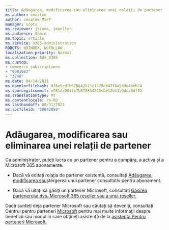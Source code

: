 ```yaml
---
title: Adăugarea, modificarea sau eliminarea unei relații de partener
ms.author: cmcatee
author: cmcatee-MSFT
manager: scotv
ms.reviewer: jkinma, jmueller
ms.audience: Admin
ms.topic: article
ms.service: o365-administration
ROBOTS: NOINDEX, NOFOLLOW
localization_priority: Normal
ms.collection: Adm_O365
ms.custom:
- commerce_subscriptions
- "9001683"
- "3748"
ms.date: 04/14/2021
ms.openlocfilehash: 0f6e5cdfb678642b11c1375db47f0a988e4beb24
ms.sourcegitcommit: e781da003fb7b878854846cbe12b13b9dca8df92
ms.translationtype: MT
ms.contentlocale: ro-RO
ms.lasthandoff: 08/31/2021
ms.locfileid: "58842850"
---
```

# <a name="add-change-or-remove-a-partner-relationship"></a>Adăugarea, modificarea sau eliminarea unei relații de partener

Ca administrator, puteți lucra cu un partener pentru a cumpăra, a activa și a Microsoft 365 abonamente. 

- Dacă vă editați relația de partener existentă, consultați [Adăugarea, modificarea sau](https://docs.microsoft.com/microsoft-365/admin/misc/add-partner)ștergerea unui partener consultativ pentru abonament.

- Dacă vă uitați să găsiți un partener Microsoft, consultați [Găsirea partenerului dvs. Microsoft 365 reseller sau a unui reseller.](https://docs.microsoft.com/microsoft-365/admin/manage/find-your-partner-or-reseller)

Dacă sunteți deja partener Microsoft sau căutați să deveniți, consultați Centrul pentru parteneri [Microsoft](https://support.microsoft.com/help/4499930/partner-center-overview) pentru mai multe informații despre beneficii sau modul în care obțineți asistență de la [asistența Pentru parteneri Microsoft.](https://aka.ms/partnersupport)
